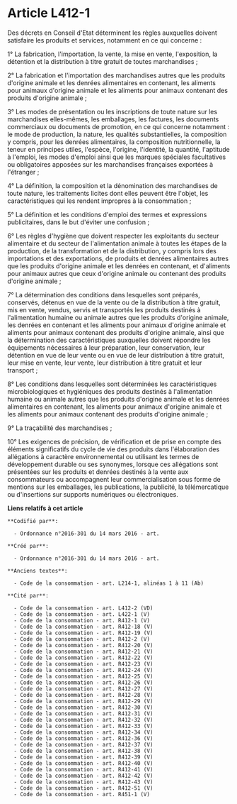 # Article L412-1

Des décrets en Conseil d'Etat déterminent les règles auxquelles doivent satisfaire les produits et services, notamment en ce
qui concerne :

1° La fabrication, l'importation, la vente, la mise en vente, l'exposition, la détention et la distribution à titre gratuit
de toutes marchandises ;

2° La fabrication et l'importation des marchandises autres que les produits d'origine animale et les denrées alimentaires en
contenant, les aliments pour animaux d'origine animale et les aliments pour animaux contenant des produits d'origine
animale ;

3° Les modes de présentation ou les inscriptions de toute nature sur les marchandises elles-mêmes, les emballages, les
factures, les documents commerciaux ou documents de promotion, en ce qui concerne notamment : le mode de production, la
nature, les qualités substantielles, la composition y compris, pour les denrées alimentaires, la composition nutritionnelle,
la teneur en principes utiles, l'espèce, l'origine, l'identité, la quantité, l'aptitude à l'emploi, les modes d'emploi ainsi
que les marques spéciales facultatives ou obligatoires apposées sur les marchandises françaises exportées à l'étranger ;

4° La définition, la composition et la dénomination des marchandises de toute nature, les traitements licites dont elles
peuvent être l'objet, les caractéristiques qui les rendent impropres à la consommation ;

5° La définition et les conditions d'emploi des termes et expressions publicitaires, dans le but d'éviter une confusion ;

6° Les règles d'hygiène que doivent respecter les exploitants du secteur alimentaire et du secteur de l'alimentation animale
à toutes les étapes de la production, de la transformation et de la distribution, y compris lors des importations et des
exportations, de produits et denrées alimentaires autres que les produits d'origine animale et les denrées en contenant, et
d'aliments pour animaux autres que ceux d'origine animale ou contenant des produits d'origine animale ;

7° La détermination des conditions dans lesquelles sont préparés, conservés, détenus en vue de la vente ou de la distribution
à titre gratuit, mis en vente, vendus, servis et transportés les produits destinés à l'alimentation humaine ou animale autres
que les produits d'origine animale, les denrées en contenant et les aliments pour animaux d'origine animale et aliments pour
animaux contenant des produits d'origine animale, ainsi que la détermination des caractéristiques auxquelles doivent répondre
les équipements nécessaires à leur préparation, leur conservation, leur détention en vue de leur vente ou en vue de leur
distribution à titre gratuit, leur mise en vente, leur vente, leur distribution à titre gratuit et leur transport ;

8° Les conditions dans lesquelles sont déterminées les caractéristiques microbiologiques et hygiéniques des produits destinés
à l'alimentation humaine ou animale autres que les produits d'origine animale et les denrées alimentaires en contenant, les
aliments pour animaux d'origine animale et les aliments pour animaux contenant des produits d'origine animale ;

9° La traçabilité des marchandises ;

10° Les exigences de précision, de vérification et de prise en compte des éléments significatifs du cycle de vie des produits
dans l'élaboration des allégations à caractère environnemental ou utilisant les termes de développement durable ou ses
synonymes, lorsque ces allégations sont présentées sur les produits et denrées destinés à la vente aux consommateurs ou
accompagnent leur commercialisation sous forme de mentions sur les emballages, les publications, la publicité, la
télémercatique ou d'insertions sur supports numériques ou électroniques.

**Liens relatifs à cet article**

	**Codifié par**:

	  - Ordonnance n°2016-301 du 14 mars 2016 - art.

	**Créé par**:

	  - Ordonnance n°2016-301 du 14 mars 2016 - art.

	**Anciens textes**:

	  - Code de la consommation - art. L214-1, alinéas 1 à 11 (Ab)

	**Cité par**:

	  - Code de la consommation - art. L412-2 (VD)
	  - Code de la consommation - art. L422-1 (V)
	  - Code de la consommation - art. R412-1 (V)
	  - Code de la consommation - art. R412-18 (V)
	  - Code de la consommation - art. R412-19 (V)
	  - Code de la consommation - art. R412-2 (V)
	  - Code de la consommation - art. R412-20 (V)
	  - Code de la consommation - art. R412-21 (V)
	  - Code de la consommation - art. R412-22 (V)
	  - Code de la consommation - art. R412-23 (V)
	  - Code de la consommation - art. R412-24 (V)
	  - Code de la consommation - art. R412-25 (V)
	  - Code de la consommation - art. R412-26 (V)
	  - Code de la consommation - art. R412-27 (V)
	  - Code de la consommation - art. R412-28 (V)
	  - Code de la consommation - art. R412-29 (V)
	  - Code de la consommation - art. R412-30 (V)
	  - Code de la consommation - art. R412-31 (V)
	  - Code de la consommation - art. R412-32 (V)
	  - Code de la consommation - art. R412-33 (V)
	  - Code de la consommation - art. R412-34 (V)
	  - Code de la consommation - art. R412-36 (V)
	  - Code de la consommation - art. R412-37 (V)
	  - Code de la consommation - art. R412-38 (V)
	  - Code de la consommation - art. R412-39 (V)
	  - Code de la consommation - art. R412-40 (V)
	  - Code de la consommation - art. R412-41 (V)
	  - Code de la consommation - art. R412-42 (V)
	  - Code de la consommation - art. R412-43 (V)
	  - Code de la consommation - art. R412-51 (V)
	  - Code de la consommation - art. R451-1 (V)
